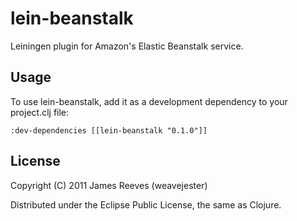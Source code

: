 # lein-beanstalk

Leiningen plugin for Amazon's Elastic Beanstalk service.


## Usage

To use lein-beanstalk, add it as a development dependency to your project.clj file:

    :dev-dependencies [[lein-beanstalk "0.1.0"]]



## License

Copyright (C) 2011 James Reeves (weavejester)

Distributed under the Eclipse Public License, the same as Clojure.
